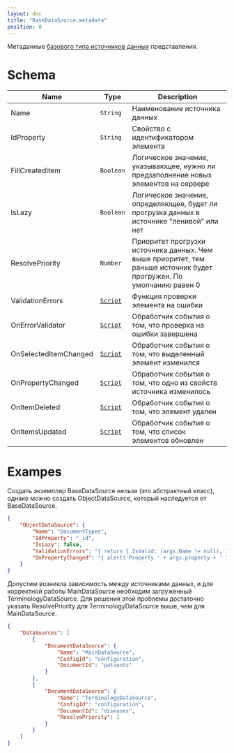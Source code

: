 ```yaml
---
layout: doc
title: "BaseDataSource.metadata"
position: 0
---
```


Метаданные [базового типа источников данных](../) представления.

# Schema

|Name|Type|Description|
|----|----|-----------|
|Name|`String`|Наименование источника данных|
|IdProperty|`String`|Свойство с идентификатором элемента|
|FillCreatedItem|`Boolean`|Логическое значение, указывающее, нужно ли предзаполнение новых элементов на сервере|
|IsLazy|`Boolean`|Логическое значение, определяющее, будет ли прогрузка данных в источнике "ленивой" или нет|
|ResolvePriority|`Number`|Приоритет прогрузки источника данных. Чем выше приоритет, тем раньше источник будет прогружен. По умолчанию равен 0|
|ValidationErrors|[`Script`](../../../Script/)|Функция проверки элемента на ошибки|
|OnErrorValidator|[`Script`](../../../Script/)|Обработчик события о том, что проверка на ошибки завершена|
|OnSelectedItemChanged|[`Script`](../../../Script/)|Обработчик события о том, что выделенный элемент изменился|
|OnPropertyChanged|[`Script`](../../../Script/)|Обработчик события о том, что одно из свойств источника изменилось|
|OnItemDeleted|[`Script`](../../../Script/)|Обработчик события о том, что элемент удален|
|OnItemsUpdated|[`Script`](../../../Script/)|Обработчик события о том, что список элементов обновлен|

# Exampes

Создать экземпляр BaseDataSource нельзя (это абстрактный класс), однако можно создать ObjectDataSource, который наследуется от BaseDataSource.

```json
{
    "ObjectDataSource": {
	    "Name": "DocumentTypes",
	    "IdProperty": "_id",
	    "IsLazy": false,
	    "ValidationErrors": "{ return { IsValid: (args.Name != null), Items: [{Message: 'Name is required'}] }; }",
	    "OnPropertyChanged": "{ alert('Property ' + args.property + ' is changed!'); }"
	}
}

```

Допустим возникла зависимость между источниками данных, и для корректной работы MainDataSource необходим загруженный TerminologyDataSource. Для решения этой проблемы достаточно указать ResolvePriority для TerminologyDataSource выше, чем для MainDataSource.

```json
{
	"DataSources": [
	    {
	        "DocumentDataSource": {
	            "Name": "MainDataSource",
	            "ConfigId": "configuration",
	            "DocumentId": "patients"
	        }
	    },
	    {
	        "DocumentDataSource": {
	            "Name": "TerminologyDataSource",
	            "ConfigId": "configuration",
	            "DocumentId": "diseases",
	            "ResolvePriority": 1
	        }
	    }
	]
}

```